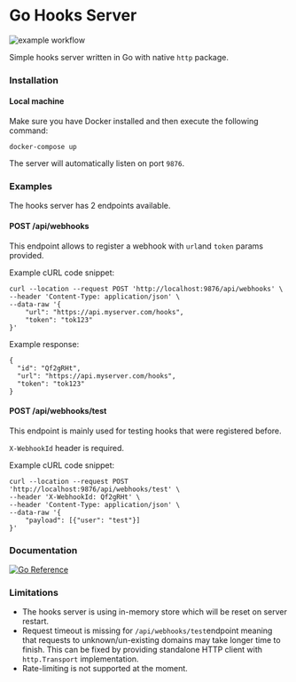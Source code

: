# Go Hooks Server

![example workflow](https://github.com/yeexel/go-hooks-server/actions/workflows/actions.yml/badge.svg)

Simple hooks server written in Go with native `http` package.

### Installation

#### Local machine

Make sure you have Docker installed and then execute the following command:

`docker-compose up`

The server will automatically listen on port `9876`.

### Examples

The hooks server has 2 endpoints available.

#### POST /api/webhooks

This endpoint allows to register a webhook with `url`and `token` params provided.

Example cURL code snippet:

```
curl --location --request POST 'http://localhost:9876/api/webhooks' \
--header 'Content-Type: application/json' \
--data-raw '{
    "url": "https://api.myserver.com/hooks",
    "token": "tok123"
}'
```

Example response:

```
{
  "id": "Qf2gRHt",
  "url": "https://api.myserver.com/hooks",
  "token": "tok123"
}
```

#### POST /api/webhooks/test

This endpoint is mainly used for testing hooks that were registered before.

`X-WebhookId` header is required.

Example cURL code snippet:

```
curl --location --request POST 'http://localhost:9876/api/webhooks/test' \
--header 'X-WebhookId: Qf2gRHt' \
--header 'Content-Type: application/json' \
--data-raw '{
    "payload": [{"user": "test"}]
}'
```

### Documentation

[![Go Reference](https://pkg.go.dev/badge/github.com/yeexel/go-hooks-server.svg)](https://pkg.go.dev/github.com/yeexel/go-hooks-server)

### Limitations

- The hooks server is using in-memory store which will be reset on server restart.
- Request timeout is missing for `/api/webhooks/test`endpoint meaning that requests to unknown/un-existing domains may take longer time to finish. This can be fixed by providing standalone HTTP client with `http.Transport` implementation.
- Rate-limiting is not supported at the moment.
